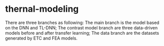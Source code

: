 # thernal-modeling

There are three branches as following:
The main branch is the model based on the DNN and TL-DNN; 
The contrast model branch are three data-driven models before and after transfer learning;
The data branch are the datasets generated by ETC and FEA models.
